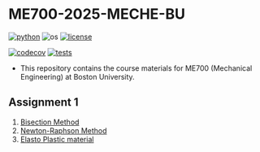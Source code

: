 # ME700-2025-MECHE-BU
[![python](https://img.shields.io/badge/python-3.12-blue.svg)](https://www.python.org/)
![os](https://img.shields.io/badge/os-ubuntu%20|%20macos%20|%20windows-blue.svg)
[![license](https://img.shields.io/badge/license-MIT-green.svg)](https://github.com/sandialabs/sibl#license)

[![codecov](https://codecov.io/gh/erfanhamdi/ME700/graph/badge.svg?token=2IUOIQ8IEM)](https://codecov.io/gh/erfanhamdi/ME700)
[![tests](https://github.com/erfanhamdi/ME700/actions/workflows/tests.yml/badge.svg)](https://github.com/erfanhamdi/ME700/actions)

* This repository contains the course materials for ME700 (Mechanical Engineering) at Boston University.

## Assignment 1
1. [Bisection Method](src/bisection_readme.md)
2. [Newton-Raphson Method](src/newton-raphson_readme.md)
3. [Elasto Plastic material](src/elasto_plastic_readme.md)

